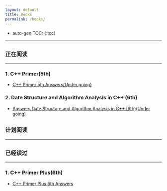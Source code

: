 ```yaml
---
layout: default
title: Books
permalink: /books/
---
```

* auto-gen TOC:
{:toc}

<hr>

## **`正在阅读`**

<hr>

### 1. C++ Primer(5th)

- [C++ Primer 5th Answers(Under going)](https://github.com/wangzhe3224/cxxPrimer5th)   

### 2. Date Structure and Algorithm Analysis in C++ (6th)

- [Answers:Date Structure and Algorithm Analysis in C++ (6th)(Under going)](https://github.com/wangzhe3224/DataStructure_Algorithm_cpp)

## `计划阅读`

<hr>



## `已经读过`

<hr>

### 1. C++ Primer Plus(6th)

- [C++ Primer Plus 6th Answers](https://github.com/wangzhe3224/PrimerCxxPlusAnswers)

